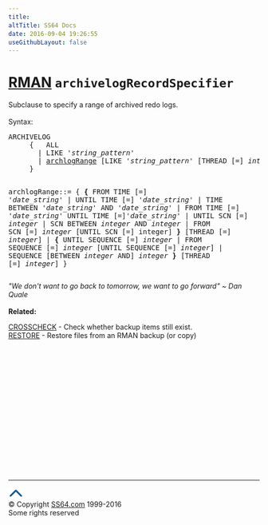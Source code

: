 ```yaml
---
title:
altTitle: SS64 Docs
date: 2016-09-04 19:26:55
useGithubLayout: false
---
```

<!-- #BeginLibraryItem "/Library/head_ora.lbi" --><!-- #EndLibraryItem --><h1><a href="rman.html">RMAN</a> <code>archivelogRecordSpecifier</code></h1> 
<p>Subclause to specify a range of archived redo logs.<br>
<br>
Syntax:</p>
<pre>ARCHIVELOG 
     {   ALL 
       | LIKE '<i>string_pattern</i>' 
       | <a href="#archlogRange">archlogRange</a> [LIKE '<i>string_pattern</i>' [THREAD [=] <i>integer</i>]]
     }
 
   archlogRange<a id="archlogRange"></a>::=
    {
      <b>{</b>  FROM TIME  [=] '<i>date_string</i>'
       | UNTIL TIME  [=] '<i>date_string</i>'
       | TIME BETWEEN '<i>date_string</i>' AND '<i>date_string</i>' 
       | FROM TIME [=] '<i>date_string</i>' UNTIL TIME [=]'<i>date_string</i>' 
       | UNTIL SCN [=] <i>integer</i>
       | SCN BETWEEN <i>integer</i> AND <i>integer</i> 
       | FROM SCN [=] <i>integer</i> [UNTIL SCN [=] integer]
      <b>}</b>
     [THREAD [=] <i>integer</i>]
       | <b>{</b>  UNTIL SEQUENCE [=] <i>integer</i>
          | FROM SEQUENCE [=] <i>integer</i> [UNTIL SEQUENCE [=] <i>integer</i>] 
          | SEQUENCE [BETWEEN <i>integer</i> AND] <i>integer</i>
         <b>}</b>
      [THREAD [=] <i>integer</i>]
   }</pre>
<p><i class="quote">"We don't want to go back to tomorrow, we want to go forward" ~ Dan Quale</i><b><br><br>
Related:</b></p>
<p><b>  </b><a href="rman_crosscheck.html">CROSSCHECK</a> - Check whether backup items still exist.<br>
<a href="rman_restore.html">RESTORE</a> - Restore files from an RMAN backup (or copy) </p><!-- #BeginLibraryItem "/Library/foot_ora.lbi" --><p><script async="" src="//pagead2.googlesyndication.com/pagead/js/adsbygoogle.js"></script>
<!-- oracle-footer -->
<ins class="adsbygoogle" style="display:inline-block;width:300px;height:250px" data-ad-client="ca-pub-6140977852749469" data-ad-slot="4275490898"></ins>
<script>
(adsbygoogle = window.adsbygoogle || []).push({});
</script></p>
<hr>
<div id="bl" class="footer"><a href="#"><img src="../images/top.png" width="30" height="22" alt="Back to the Top"></a></div>
<div id="br" class="footer, tagline">© Copyright <a href="http://ss64.com/">SS64.com</a> 1999-2016<br>
Some rights reserved</div><!-- #EndLibraryItem -->

